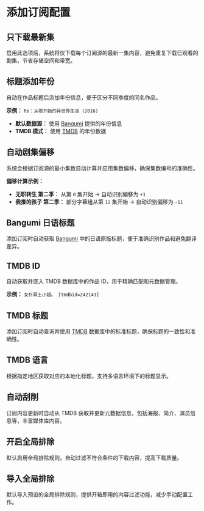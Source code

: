 # 添加订阅配置

## 只下载最新集

启用此选项后，系统将仅下载每个订阅源的最新一集内容，避免重复下载已观看的剧集，节省存储空间和带宽。

## 标题添加年份

自动在作品标题后添加年份信息，便于区分不同季度的同名作品。

**示例：** `Re：从零开始的异世界生活 (2016)`

- **默认数据源：** 使用 [Bangumi](https://bgm.tv/) 提供的年份信息
- **TMDB 模式：** 使用 [TMDB](https://www.themoviedb.org/) 的年份数据

## 自动剧集偏移

系统会根据订阅源的最小集数自动计算并应用集数偏移，确保集数编号的准确性。

**偏移计算示例：**
- **无职转生 第二季：** 从第 `0` 集开始 → 自动识别偏移为 `+1`
- **我推的孩子 第二季：** 部分字幕组从第 `12` 集开始 → 自动识别偏移为 `-11`

## Bangumi 日语标题

添加订阅时自动获取 [Bangumi](https://bgm.tv/) 中的日语原版标题，便于准确识别作品和避免翻译差异。

## TMDB ID

自动获取并嵌入 TMDB 数据库中的作品 ID，用于精确匹配和元数据管理。

**示例：** `女仆冥土小姐。 [tmdbid=242143]`

## TMDB 标题

添加订阅时自动查询并使用 [TMDB](https://www.themoviedb.org/) 数据库中的标准标题，确保标题的一致性和准确性。

## TMDB 语言

根据指定地区获取对应的本地化标题，支持多语言环境下的标题显示。

## 自动刮削

订阅内容更新时自动从 TMDB 获取并更新元数据信息，包括海报、简介、演员信息等，丰富媒体库内容。

## 开启全局排除

默认启用全局排除规则，自动过滤不符合条件的下载内容，提高下载质量。

## 导入全局排除

默认导入预设的全局排除规则，提供开箱即用的内容过滤功能，减少手动配置工作。
